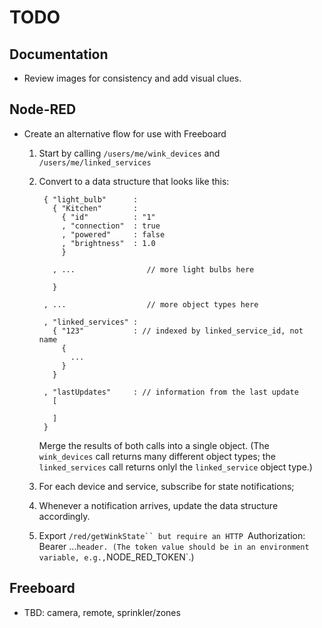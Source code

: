 # TODO
    
## Documentation

* Review images for consistency and add visual clues.
    
## Node-RED
    
* Create an alternative flow for use with Freeboard
    
    1. Start by calling `/users/me/wink_devices` and `/users/me/linked_services`
    
    2. Convert to a data structure that looks like this:
    
            { "light_bulb"      :
              { "Kitchen"       :
                { "id"          : "1"
                , "connection"  : true
                , "powered"     : false
                , "brightness"  : 1.0
                }
    
              , ...                // more light bulbs here
    
              }
    
            , ...                  // more object types here
    
            , "linked_services" :
              { "123"           : // indexed by linked_service_id, not name
                {
                  ...
                }
              }
    
            , "lastUpdates"     : // information from the last update
              [
    
              ]
            }

        Merge the results of both calls into a single object.
(The `wink_devices` call returns many different object types;
the `linked_services` call returns onlyl the `linked_service` object type.)    
    
    3. For each device and service, subscribe for state notifications; 
    
    4. Whenever a notification arrives, update the data structure accordingly.
    
    5. Export `/red/getWinkState`` but require an HTTP `Authorization: Bearer ...` header.
(The token value should be in an environment variable, e.g., `NODE_RED_TOKEN`.)
    
## Freeboard

* TBD: camera, remote, sprinkler/zones
